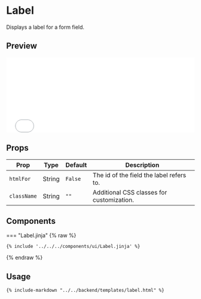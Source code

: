 # Label

Displays a label for a form field.

## Preview

<iframe
src="{{ preview_url}}/components/label"
style="width: 100%; height: 200px; border: none;">
</iframe>

## Props

| Prop        | Type    | Default | Description                               |
|-------------|---------|---------|-------------------------------------------|
| `htmlFor`   | String  | `False` | The id of the field the label refers to.  |
| `className` | String  | `""`    | Additional CSS classes for customization. |

## Components

=== "Label.jinja"
{% raw %}
```jinja
{% include '../../../components/ui/Label.jinja' %}
```
{% endraw %}

## Usage

```html
{% include-markdown "../../backend/templates/label.html" %}
```
